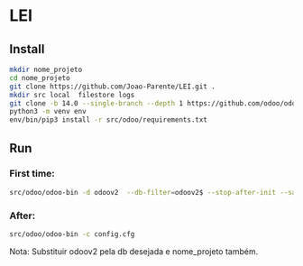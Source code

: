 # LEI



## Install

```sh
mkdir nome_projeto
cd nome_projeto
git clone https://github.com/Joao-Parente/LEI.git .
mkdir src local  filestore logs
git clone -b 14.0 --single-branch --depth 1 https://github.com/odoo/odoo.git src/odoo
python3 -m venv env
env/bin/pip3 install -r src/odoo/requirements.txt


```

## Run

### First time:
```sh
src/odoo/odoo-bin -d odoov2  --db-filter=odoov2$ --stop-after-init --save -c ./config.cfg --addons-path=src/odoo/odoo/addons,src/odoo/addons,local --data-dir filestore
```
### After:
```sh
src/odoo/odoo-bin -c config.cfg
```

Nota: Substituir odoov2 pela db desejada e nome_projeto também.




